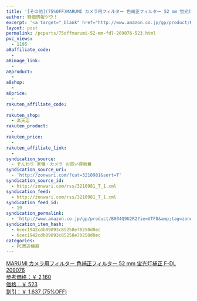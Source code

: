 ```yaml
---
title: '[その他](75%OFF)MARUMI カメラ用フィルター 色補正フィルター 52 mm 蛍光灯補正 F-DL 209076 ￥523'
author: 特価情報ツウ！
excerpt: '<a target="_blank" href="http://www.amazon.co.jp/gp/product/B004Q9U2R2?ie=UTF8&amp;tag=zonwari-22&amp;linkCode=as2&amp;camp=247&amp;creative=7399&amp;creativeASIN=B004Q9U2R2"><img src="http://ecx.images-amazon.com/images/I/41AWzmsNK1L._SL100_.jpg"><br>MARUMI &#12459;&#12513;&#12521;&#29992;&#12501;&#12451;&#12523;&#12479;&#12540; &#33394;&#35036;&#27491;&#12501;&#12451;&#12523;&#12479;&#12540; 52 mm &#34509;&#20809;&#28783;&#35036;&#27491; F-DL 209076<br>&#21442;&#32771;&#20385;&#26684;&#65306;&#65509; 2,160<br>&#20385;&#26684;&#65306;&#65509; 523<br>&#21106;&#24341;&#65306;&#65509; 1,637 (75%OFF)</a>'
layout: post
permalink: /pcparts/75offmarumi-52-mm-fdl-209076-523.html
pvc_views:
  - 1195
a8affiliate_code:
  - 
a8image_link:
  - 
a8product:
  - 
a8shop:
  - 
a8price:
  - 
rakuten_affiliate_code:
  - 
rakuten_shop:
  - 楽天店
rakuten_product:
  - 
rakuten_price:
  - 
rakuten_affiliate_link:
  - 
syndication_source:
  - ぞんわり 家電・カメラ お買い得新着
syndication_source_uri:
  - 'http://zonwari.com/?cat=3210981&sort=T'
syndication_source_id:
  - http://zonwari.com/rss/3210981_T_1.xml
syndication_feed:
  - http://zonwari.com/rss/3210981_T_1.xml
syndication_feed_id:
  - 19
syndication_permalink:
  - 'http://www.amazon.co.jp/gp/product/B004Q9U2R2?ie=UTF8&amp;tag=zonwari-22&amp;linkCode=as2&amp;camp=247&amp;creative=7399&amp;creativeASIN=B004Q9U2R2'
syndication_item_hash:
  - 6cec1942cdb09093c85258e70250d0ec
  - 6cec1942cdb09093c85258e70250d0ec
categories:
  - PC周辺機器
---
```

[<img src='http://i1.wp.com/ecx.images-amazon.com/images/I/41AWzmsNK1L._SL150_.jpg?w=546' title="" alt="" data-recalc-dims="1" />  
MARUMI カメラ用フィルター 色補正フィルター 52 mm 蛍光灯補正 F-DL 209076  
参考価格：￥ 2,160  
価格：￥ 523  
割引：￥ 1,637 (75%OFF)][1]

 [1]: http://www.amazon.co.jp/gp/product/B004Q9U2R2?ie=UTF8&#038;tag=tokkajohotsu-22&#038;linkCode=as2&#038;camp=247&#038;creative=7399&#038;creativeASIN=B004Q9U2R2